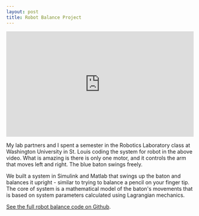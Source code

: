```yaml
---
layout: post
title: Robot Balance Project
---
```


<p><iframe src="http://player.vimeo.com/video/64852854?badge=0" width="500" height="281" frameborder="0" webkitAllowFullScreen mozallowfullscreen allowFullScreen></iframe> 

My lab partners and I spent a  semester in the Robotics Laboratory class at Washington University in St. Louis coding the system for robot in the above video. What is amazing is there is only one motor, and it controls the arm that moves left and right. The blue baton swings freely. 

We built a system in Simulink and Matlab that swings up the baton and balances it upright - similar to trying to balance a pencil on your finger tip. The core of system is a mathematical model of the baton's movements that is based on system parameters calculated using Lagrangian mechanics.

[See the full robot balance code on Github](https://github.com/philipithomas/balance).  
